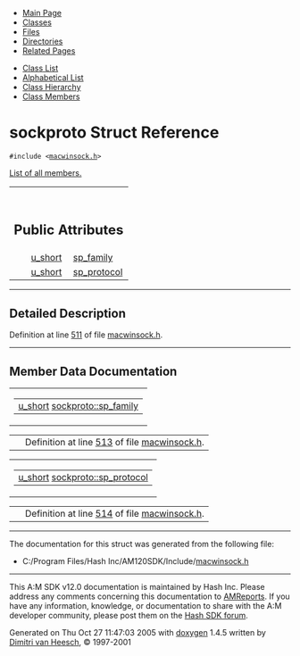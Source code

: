 <div class="tabs">

- [Main Page](index.md)
- <span id="current">[Classes](annotated.md)</span>
- [Files](files.md)
- [Directories](dirs.md)
- [Related Pages](pages.md)

</div>

<div class="tabs">

- [Class List](annotated.md)
- [Alphabetical List](classes.md)
- [Class Hierarchy](hierarchy.md)
- [Class Members](functions.md)

</div>

# sockproto Struct Reference

`#include <`<a href="macwinsock_8h-source.md" class="el"><code>macwinsock.h</code></a>`>`

[List of all members.](structsockproto-members.md)

<table data-border="0" data-cellpadding="0" data-cellspacing="0">
<colgroup>
<col style="width: 50%" />
<col style="width: 50%" />
</colgroup>
<tbody>
<tr>
<td></td>
<td></td>
</tr>
<tr>
<td colspan="2"><br />
&#10;<h2 id="public-attributes">Public Attributes</h2></td>
</tr>
<tr>
<td class="memItemLeft" style="text-align: right;" data-nowrap="" data-valign="top"><a href="macwinsock_8h.md#90477a3b67a3f9da199a98c216b1a77c" class="el">u_short</a> </td>
<td class="memItemRight" data-valign="bottom"><a href="structsockproto.md#3eee30ebab9481785c695830ec45e7f0" class="el">sp_family</a></td>
</tr>
<tr>
<td class="memItemLeft" style="text-align: right;" data-nowrap="" data-valign="top"><a href="macwinsock_8h.md#90477a3b67a3f9da199a98c216b1a77c" class="el">u_short</a> </td>
<td class="memItemRight" data-valign="bottom"><a href="structsockproto.md#f03ba253d74a1f57adefdf58c1395071" class="el">sp_protocol</a></td>
</tr>
</tbody>
</table>

------------------------------------------------------------------------

<span id="_details"></span>

## Detailed Description

Definition at line <a href="macwinsock_8h-source.md#l00511" class="el">511</a> of file <a href="macwinsock_8h-source.md" class="el">macwinsock.h</a>.

------------------------------------------------------------------------

## Member Data Documentation

<span id="3eee30ebab9481785c695830ec45e7f0" class="anchor"></span>

<table class="mdTable" data-cellpadding="2" data-cellspacing="0">
<colgroup>
<col style="width: 100%" />
</colgroup>
<tbody>
<tr>
<td class="mdRow"><table data-cellpadding="0" data-cellspacing="0" data-border="0">
<tbody>
<tr>
<td class="md" data-nowrap="" data-valign="top"><a href="macwinsock_8h.md#90477a3b67a3f9da199a98c216b1a77c" class="el">u_short</a> <a href="structsockproto.md#3eee30ebab9481785c695830ec45e7f0" class="el">sockproto::sp_family</a></td>
</tr>
</tbody>
</table></td>
</tr>
</tbody>
</table>

|  |  |
|----|----|
|   | Definition at line <a href="macwinsock_8h-source.md#l00513" class="el">513</a> of file <a href="macwinsock_8h-source.md" class="el">macwinsock.h</a>. |

<span id="f03ba253d74a1f57adefdf58c1395071" class="anchor"></span>

<table class="mdTable" data-cellpadding="2" data-cellspacing="0">
<colgroup>
<col style="width: 100%" />
</colgroup>
<tbody>
<tr>
<td class="mdRow"><table data-cellpadding="0" data-cellspacing="0" data-border="0">
<tbody>
<tr>
<td class="md" data-nowrap="" data-valign="top"><a href="macwinsock_8h.md#90477a3b67a3f9da199a98c216b1a77c" class="el">u_short</a> <a href="structsockproto.md#f03ba253d74a1f57adefdf58c1395071" class="el">sockproto::sp_protocol</a></td>
</tr>
</tbody>
</table></td>
</tr>
</tbody>
</table>

|  |  |
|----|----|
|   | Definition at line <a href="macwinsock_8h-source.md#l00514" class="el">514</a> of file <a href="macwinsock_8h-source.md" class="el">macwinsock.h</a>. |

------------------------------------------------------------------------

The documentation for this struct was generated from the following file:

- C:/Program Files/Hash Inc/AM120SDK/Include/<a href="macwinsock_8h-source.md" class="el">macwinsock.h</a>

------------------------------------------------------------------------

<span class="small">This A:M SDK v12.0 documentation is maintained by Hash Inc. Please address any comments concerning this documentation to [AMReports](http://www.hash.com/reports). If you have any information, knowledge, or documentation to share with the A:M developer community, please post them on the [Hash SDK forum](http://www.hash.com/forums/index.php?showforum=11).</span>

Generated on Thu Oct 27 11:47:03 2005 with [<span class="image placeholder" original-image-src="doxygen.png" original-image-title="" height="45" width="100" align="middle" border="0">doxygen</span>](http://www.doxygen.org/index.html) 1.4.5 written by [Dimitri van Heesch](mailto:dimitri@stack.nl), © 1997-2001
